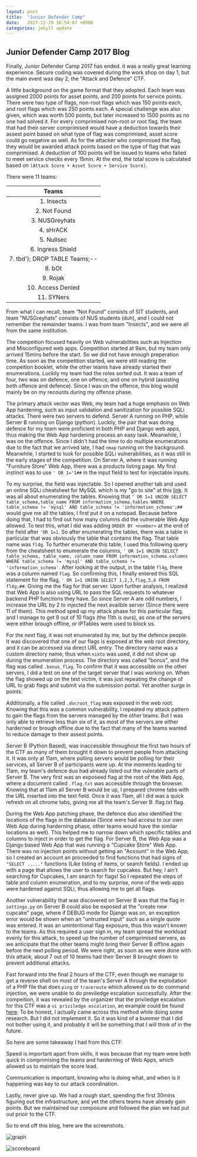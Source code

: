```yaml
---
layout: post
title:  "Junior Defender Camp"
date:   2017-12-29 16:54:07 +0800
categories: jekyll update
---
```



## Junior Defender Camp 2017 Blog

Finally, Junior Defender Camp 2017 has ended. it was a really great learning experience. Secure coding was covered during the work shop on day 1, but the main event was day 2, the "Attack and Defence" CTF. 

A little background on the game format that they adopted. Each team was assigned 2000 points for asset points, and 200 points for service points. There were two type of flags, non-root flags which was 150 points each, and root flags which was 250 points each. A special challenge was also given, which was worth 500 points, but later increased to 1500 points as no one had solved it. For every comprimised non-root or root flag, the team that had their server comprimised would have a deduction towards their assest point based on what type of flag was comprimised, asset score could go negative as well. As for the attacker who comprimised the flag, they would be awarded attack points based on the type of flag that was comprimised. A deduction of 100 points will be issued to teams who failed to meet service checks every 15min. At the end, the total score is calculated based on `(Attack Score + Asset Score + Service Score)`.

There were 11 teams:

|           **Teams**            |
|:--------------------------:|
|           1.  Insects          |
|          2.  Not Found         |
|         3.  NUSGreyhats        |
|          4.  sHrACK           |
|           5.  Nullsec          |
|       6.  Ingress Shield       |
| 7.  tbd'); DROP TABLE Teams;-- |
|          8.  bOt            |
|            9.  Rojak           |
|        10. Access Denied       |
|           11. SYNers           |


From what I can recall, team "Not Found" consists of SIT students, and team "NUSGreyhats" consists of NUS students (duh), and I could not remember the remainder teams. I was from team "Insects", and we were all from the same institution. 

The compeition focused heavily on Web vulnerabilities such as Injection and Misconfigured web apps.
Competition started at 9am, but my team only arrived 15mins before the start. So we did not have enough preperation time. As soon as the competition started, we were still reading the compeition booklet, while the other teams have already started their enumerations. Luckily my team had the roles sorted out. It was a team of four, two was on defence, one on offence, and one on hybrid (assisting both  offence and defence). Since I was on the offence, this blog would mainly be on my recounts during my offence phase.

The primary attack vector was Web, my team had a huge emphasis on Web App hardening, such as input validation and sanitization for possible SQLi attacks. There were two servers to defend. Server A running on PHP, while Server B running on Django (python). Luckily, the pair that was doing defence for my team were proficient in both PHP and Django web apps, thus making the Web App hardening process an easy task. Meanwhile,  I was on the offence. Since I didn't had the time to do multiple enumerations due to the fact that we arrived late, I had `nmap` running on the background. Meanwhile, I started to look for possible SQLi vulnerabilities, as it was still in the early stages of the competition. On Server A, where it was running "Furniture Store" Web App, there was a products listing page. My first instinct was to use `' OR 1='1##` in the input field to test for injectable inputs. 

To my surprise, the field was injectable. So I opened another tab and used an online SQLi cheatsheet for MySQL which is my "go to site" at this [link][sqlcheat]. It was all about enumerating the tables. Knowing that `' OR 1=1 UNION SELECT table_schema,table_name FROM information_schema.tables WHERE table_schema != 'mysql' AND table_schema != 'information_schema';##` would give me all the tables, I first put it on a notepad. Because before doing that, I had to find out how many columns did the vulnerable Web App allowed. To test this, what I did was adding `ORDER BY <number>` at the end of the field after `'OR 1=1`.  So after enumerating the tables, there was a table in particular that was obviously the table that contains the flag. That table name was `fl4g`. To further enumerate this table, I used this following query from the cheatsheet to enumerate the columns, `' OR 1=1 UNION SELECT table_schema, table_name, column_name FROM information_schema.columns WHERE table_schema != 'mysql' AND table_schema != 'information_schema'`. After looking at the output, in the table `fl4g`, there was a column named `flag`. So confirming this, I finally entered this SQL statement for the flag, `' OR 1=1 UNION SELECT 1,2,3,flag,5,6 FROM fl4g;##`. Giving me the flag for that server. Upon further analysis, I realized that Web App is also using URL to pass the SQL requests to whatever backend PHP functions they have. So since Server A are odd numbers, I increase the URL by 2 to injected the next availble server (Since there were 11 of them). This method sped up my attack phase for this particular flag, and I manage to get 9 out of 10 flags (the 11th is ours), as one of the servers were either brough offline, or IPTables were used to block us. 

For the next flag, it was not enumerated by me, but by the defence people. It was discovered that one of our flags is exposed at the web root directory, and it can be accessed via direct URL entry. The directory name was a custom directory name, thus when `nikto` was used, it did not show up during the enumeration process. The directory was called "bonus", and the flag was called `.bonus_flag`. To confirm that it was accessible on the other servers, I did a test on one of the target server that I was working on. When the flag showed up on the test victim, it was just repeating the change of URL to grab flags and submit via the submission portal. Yet another surge in points. 

Additionally, a file called `.docroot_flag` was exposed in the web root. Knowing that this was a common vulnerability, I repeated my attack pattern to gain the flags from the servers managed by the other teams. But I was only able to retrieve less than six of it, as most of the servers are either harderned or brough offline due to the fact that many of the teams wanted to reduce damage to their assest points. 

Server B (Python Based), was inaccessible throughout the first two hours of the CTF as many of them brought it down to prevent people from attacking it. It was only at 11am, where polling servers would be polling for their services, all Server B of participants were up. At the moments leading to 11am, my team's defence duo had already listed out the vulerable parts of Server B. The very first was an exposeed flag at the root of the Web App, where a document called `.flag.txt` was accessible through the browser. Knowing that at 11am all Server B would be up, I prepared chrome tabs with the URL inserted into the text field. Once it was 11am, all I did was a quick refresh on all chrome tabs, giving me all the team's Server B .flag.txt flag.

During the Web App patching phase, the defence duo also identified the locations of the flags in the database (Since were had access to our own Web App during harderning phase, other teams would have the similar locations as well). This helped me to narrow down which specific tables and columns to inject in order to get the flag. For Server B, the Web App was a Django based Web App that was running a "Cupcake Store" Web App. There was no injection points without getting an "Account" in the Web App, so I created an account an proceeded to find functions that had signs of `"SELECT ....."` functions (Like listing of items, or search fields). I ended up with a page that allows the user to search for cupcakes. But hey, I ain't searching for Cupcakes, I am search for flags! So I repeated the steps of table and column enumeration, and to my surprise, none of the web apps were hardened against SQLi, thus allowing me to get all flags. 

Another vulnerability that was discovered on Server B was that the flag in `settings.py` on Server B could also be exposed at the "create new cupcake" page, where if DEBUG mode for Django was on, an exception error would be shown when an "untrusted input" such as a single quote was entered. It was an unintentional flag exposure, thus this wasn't known to the teams. As this required a user sign in, my team spread the workload evenly for this attack, to speed up the number of comprimised servers, as we anticipate that the other teams might bring their Server B offline again before the next polling period. We were right, as soon as we were done with this attack, about 7 out of 10 teams had their Server B brought down to prevent additional attacks. 


Fast forward into the final 2 hours of the CTF, even though we manage to get a reverse shell on most of the team's Server A through the exploitation of a PHP file that does `ping` or `traceroute` which allowed us to do command injection, we were unable to do previledge escalation successfully. After the compeition, it was revealed by the organizer that the priviledge escalation for this CTF was a `vi priviledge escalation`, an example could be found [here][vipv]. To be honest, I actually came across this method while doing some research. But I did not implement it. So it was kind of a bummer that I did not bother using it, and probably it will be something that I will think of in the future.


So here are some takeaway I had from this CTF:

Speed is important apart from skills, it was because that my team were both quick in comprimising the teams and harderning of Web Apps, which allowed us to maintain the score lead. 

Communication is important, knowing who is doing what, and when is it happening was key to our attack coordination. 

Lastly, never give up. We had a rough start, spending the first 30mins figuring out the infrastructure, and yet the others teams have already gain points. But we maintained our composure and followed the plan we had put out prioir to the CTF.


So to end off this blog, here are the screenshots.

![graph]

![scoreboard] 





[sqlcheat]: http://pentestmonkey.net/cheat-sheet/sql-injection/mysql-sql-injection-cheat-sheet
[vipv]: https://computersecuritystudent.com/UNIX/SUDO/lesson1/
[scoreboard]: https://i.imgur.com/IhlZRXk.jpg
[graph]: https://i.imgur.com/ku77rTz.jpg



